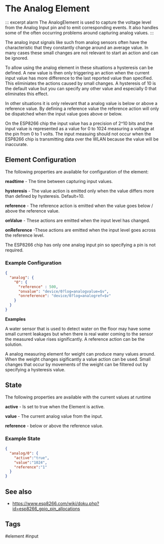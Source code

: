 # The Analog Element

::: excerpt alarm
The AnalogElement is used to capture the voltage level from the Analog Input pin and to emit corresponding events.
It also handles some of the often occurring problems around capturing analog values.
:::


<!-- ![Button Properties and Actions](ButtonAPI.png) -->

<!--
## Web UI for the Analog Element

There is a dedicated card for this element available that will be used on the web server config and landing pages:
-->

The analog input signals like such from analog sensors often have the characteristic that they constantly change around an average value.
In many cases these small changes are not relevant to start an action and can be ignored.

To allow using the analog element in these situations a hysteresis can be defined. A new value is then only triggering an action when the current input value has more difference to the last reported value than specified. This eliminiates the actions caused by small changes.
A hysteresis of 10 is the default value but you can specify any other value and especially 0 that eliminates this effect.

In other situations it is only relevant that a analog value is below or above a reference value.
By defining a reference value the reference action will only be dispatched when the input value goes above or below.

On the ESP8266 chip the input value has a precision of 2^10 bits and the input value is represented as a value for 0 to 1024 measuring a voltage at the pin from 0 to 1 volts. The input measuing should not occur when the ESP8266 chip is transmitting data over the WLAN because the value will be inaccurate.

## Element Configuration

The following properties are available for configuration of the element:

**readtime** - The time between capturing input values.

**hysteresis** - The value action is emitted only when the value differs more than defined by hysteresis. Default=10.

**reference** - The reference action is emitted when the value goes below / above the reference value.

**onValue** - These actions are emitted when the input level has changed.

**onReference** -These actions are emitted when the input level goes across the reference level.

The ESP8266 chip has only one analog input pin so specifying a pin is not required.

### Example Configuration

```JSON
{
  "analog": {
    "0": {
      "reference" : 500,
      "onvalue": "device/0?log=analogvalue=$v",
      "onreference": "device/0?log=analogref=$v"
    }
  }
}
```

**Examples**

A water sensor that is used to detect water on the floor may have some small current leakages but when there is real water coming to the sensor the measured value rises significantly. A reference action can be the solution.

A analog measuring element for weight can produce many values around. When the weight changes sigificantly a value action can be used. Small changes that occur by movements of the weight can be filtered out by specifying a hysteresis value.


## State

The following properties are available with the current values at runtime

**active** - Is set to true when the Element is active.

**value** - The current analog value from the input.

**reference** - below or above the reference value.


### Example State

```JSON
{
  "analog/0": {
    "active":"true",
    "value":"1024",
    "reference":"1"
  }
}
```

## See also

* <https://www.esp8266.com/wiki/doku.php?id=esp8266_gpio_pin_allocations>

## Tags
#element #input